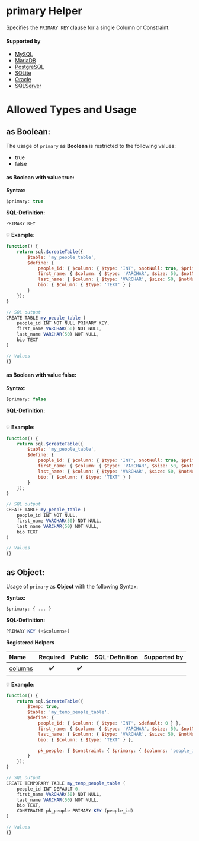 # primary Helper
Specifies the `PRIMARY KEY` clause for a single Column or Constraint.

#### Supported by
- [MySQL](https://dev.mysql.com/doc/refman/5.7/en/constraints.html)
- [MariaDB](https://mariadb.com/kb/en/library/constraint/)
- [PostgreSQL](https://www.postgresql.org/docs/9.5/static/ddl-constraints.html)
- [SQLite](https://sqlite.org/lang_createtable.html#constraints)
- [Oracle](https://docs.oracle.com/cd/B28359_01/server.111/b28286/clauses002.htm#SQLRF52163)
- [SQLServer](https://docs.microsoft.com/en-us/sql/t-sql/statements/alter-table-table-constraint-transact-sql)

# Allowed Types and Usage

## as Boolean:

The usage of `primary` as **Boolean** is restricted to the following values:
- true
- false

#### as Boolean with value **true**:
**Syntax:**

```javascript
$primary: true
```

**SQL-Definition:**
```javascript
PRIMARY KEY
```

:bulb: **Example:**
```javascript
function() {
    return sql.$createTable({
        $table: 'my_people_table',
        $define: {
            people_id: { $column: { $type: 'INT', $notNull: true, $primary: true } },
            first_name: { $column: { $type: 'VARCHAR', $size: 50, $notNull: true } },
            last_name: { $column: { $type: 'VARCHAR', $size: 50, $notNull: true } },
            bio: { $column: { $type: 'TEXT' } }
        }
    });
}

// SQL output
CREATE TABLE my_people_table (
    people_id INT NOT NULL PRIMARY KEY,
    first_name VARCHAR(50) NOT NULL,
    last_name VARCHAR(50) NOT NULL,
    bio TEXT
)

// Values
{}
```
#### as Boolean with value **false**:
**Syntax:**

```javascript
$primary: false
```

**SQL-Definition:**
```javascript

```

:bulb: **Example:**
```javascript
function() {
    return sql.$createTable({
        $table: 'my_people_table',
        $define: {
            people_id: { $column: { $type: 'INT', $notNull: true, $primary: false } },
            first_name: { $column: { $type: 'VARCHAR', $size: 50, $notNull: true } },
            last_name: { $column: { $type: 'VARCHAR', $size: 50, $notNull: true } },
            bio: { $column: { $type: 'TEXT' } }
        }
    });
}

// SQL output
CREATE TABLE my_people_table (
    people_id INT NOT NULL,
    first_name VARCHAR(50) NOT NULL,
    last_name VARCHAR(50) NOT NULL,
    bio TEXT
)

// Values
{}
```
## as Object:

Usage of `primary` as **Object** with the following Syntax:

**Syntax:**

```javascript
$primary: { ... }
```

**SQL-Definition:**
```javascript
PRIMARY KEY (<$columns>)
```

**Registered Helpers**

Name|Required|Public|SQL-Definition|Supported by
:---|:------:|:----:|:-------------|:-----------
[columns](../../../../helpers/ddl/columns/)|:heavy_check_mark:|:heavy_check_mark:||

:bulb: **Example:**
```javascript
function() {
    return sql.$createTable({
        $temp: true,
        $table: 'my_temp_people_table',
        $define: {
            people_id: { $column: { $type: 'INT', $default: 0 } },
            first_name: { $column: { $type: 'VARCHAR', $size: 50, $notNull: true } },
            last_name: { $column: { $type: 'VARCHAR', $size: 50, $notNull: true } },
            bio: { $column: { $type: 'TEXT' } },

            pk_people: { $constraint: { $primary: { $columns: 'people_id' } } }
        }
    });
}

// SQL output
CREATE TEMPORARY TABLE my_temp_people_table (
    people_id INT DEFAULT 0,
    first_name VARCHAR(50) NOT NULL,
    last_name VARCHAR(50) NOT NULL,
    bio TEXT,
    CONSTRAINT pk_people PRIMARY KEY (people_id)
)

// Values
{}
```

